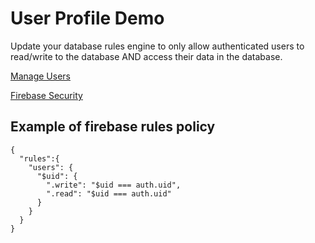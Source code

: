 # User Profile Demo

Update your database rules engine to only allow authenticated users to read/write to the database AND access their data in the database.




[Manage Users](https://firebase.google.com/docs/auth/web/manage-users)

[Firebase Security](https://firebase.google.com/docs/database/security/)

## Example of firebase rules policy
<pre><code>{
  "rules":{ 
  	"users": {
      "$uid": {
        ".write": "$uid === auth.uid",
        ".read": "$uid === auth.uid"
      }
    }
  }
}</code></pre>